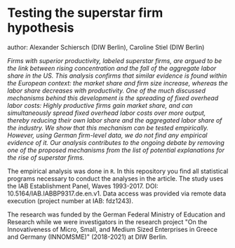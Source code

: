 # Testing the superstar firm hypothesis

author: Alexander Schiersch (DIW Berlin), Caroline Stiel (DIW Berlin)

_Firms with superior productivity, labeled superstar firms, are argued to be the link between rising concentration and the fall of the 
aggregate labor share in the US. This analysis confirms that similar evidence is found within the European context: the market share 
and firm size increase, whereas the labor share decreases with productivity. One of the much discussed mechanisms behind this  development is the spreading of fixed overhead labor costs: Highly productive firms gain market share, and can simultaneously spread 
fixed overhead labor costs over more output, thereby reducing their own labor share and the aggregated labor share of the industry. We show that this mechanism can be tested empirically. However, using German firm-level data, we do not find any empirical evidence of it. Our analysis contributes to the ongoing debate by removing one of the proposed mechanisms from the list of potential explanations for the rise of superstar firms._

The empirical analysis was done in `R`. In this repository you find all statistical programs necessary to conduct the analyses in the article. The study uses the IAB Establishment Panel, Waves 1993-2017. DOI: 10.5164/IAB.IABBP9317.de.en.v1. Data access was 
provided via remote data execution (project number at IAB: fdz1243).

The research was funded by the German Federal Ministry of Education and Research while we were investigators in the research project "On the Innovativeness of Micro, Small, and Medium Sized Enterprises in Greece and Germany (INNOMSME)" (2018-2021) at DIW Berlin.
